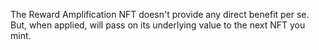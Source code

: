 The Reward Amplification NFT doesn't provide any direct benefit per se.  But, when applied, will pass on its underlying value to the next NFT you mint.
